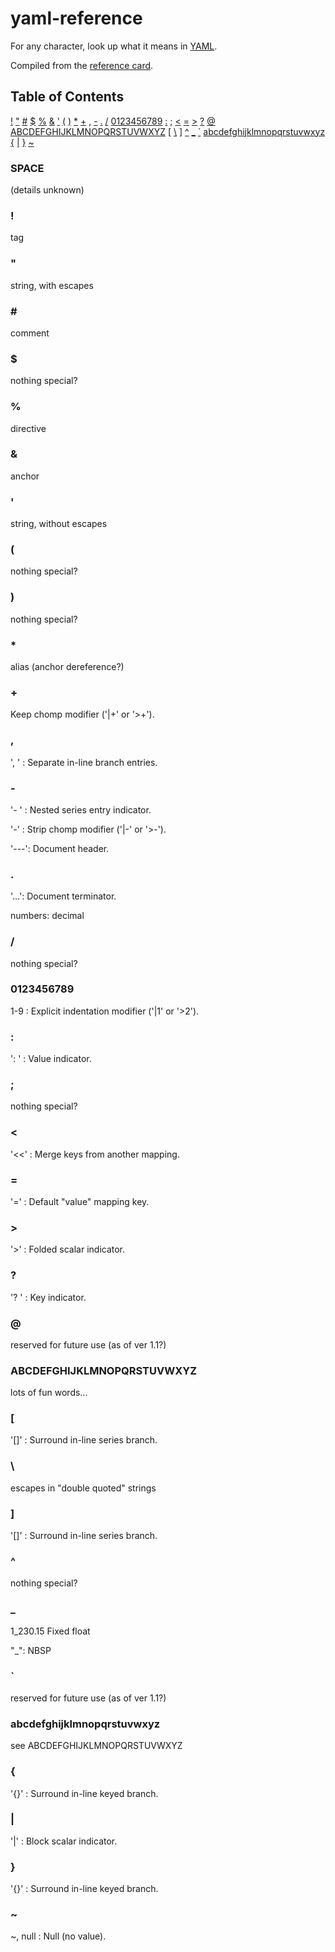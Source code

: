 yaml-reference
==============

For any character, look up what it means in [YAML](http://yaml.org/).

Compiled from the [reference card](http://www.yaml.org/refcard.html).

## Table of Contents

<a href="#bang">!</a>
<a href="#quot">"</a>
<a href="#hash">\#</a>
<a href="#dollar">$</a>
<a href="#percent">%</a>
<a href="#amp">&amp;</a>
<a href="#apos">'</a>
<a href="#lparen">(</a>
<a href="#rparen">)</a>
<a href="#asterisk">*</a>
<a href="#plus">+</a>
<a href="#comma">,</a>
<a href="#dash">-</a>
<a href="#dot">.</a>
<a href="#slash">/</a>
<a href="#digit">0123456789</a>
<a href="#colon">:</a>
<a href="#semicolon">;</a>
<a href="#lt">&lt;</a>
<a href="#equal">=</a>
<a href="#gt">&gt;</a>
<a href="#question">?</a>
<a href="#at">@</a>
<a href="#uppercase">ABCDEFGHIJKLMNOPQRSTUVWXYZ</a>
<a href="#lbracket">[</a>
<a href="#backslash">\\</a>
<a href="#rbracket">]</a>
<a href="#caret">^</a>
<a href="#underscore">_</a>
<a href="#backquote">`</a>
<a href="#lowercase">abcdefghijklmnopqrstuvwxyz</a>
<a href="#lbrace">{</a>
<a href="#pipe">|</a>
<a href="#rbrace">}</a>
<a href="#tilde">~</a>

### SPACE

(details unknown)

### <a name="bang">!</a>

tag

### <a name="quot">"</a>

string, with escapes

### <a name="hash">\#</a> #

comment

### <a name="dollar">$</a>

nothing special?

### <a name="percent">%</a>

directive

### <a name="amp">&amp;</a>

anchor

### <a name="apos">'</a>

string, without escapes

### <a name="lparen">(</a>

nothing special?

### <a name="rparen">)</a>

nothing special?

### <a name="asterisk">*</a>

alias (anchor dereference?)

### <a name="plus">+</a>

Keep chomp modifier ('|+' or '>+').

### <a name="comma">,</a>

', ' : Separate in-line branch entries.

### <a name="dash">-</a>

'- ' : Nested series entry indicator.

'-'  : Strip chomp modifier ('|-' or '>-').

'---': Document header.

### <a name="dot">.</a>

'...': Document terminator.

numbers: decimal

### <a name="slash">/</a>

nothing special?

### <a name="digit">0123456789</a>

1-9  : Explicit indentation modifier ('|1' or '>2').

### <a name="colon">:</a>

': ' : Value indicator.

### <a name="semicolon">;</a>

nothing special?

### <a name="">&lt;</a>

'<<' : Merge keys from another mapping.

### <a name="equal">=</a>

'='  : Default "value" mapping key.

### <a name="gt">&gt;</a>

'>'  : Folded scalar indicator.

### <a name="question">?</a>

'? ' : Key indicator.

### <a name="at">@</a>

reserved for future use (as of ver 1.1?)

### <a name="uppercase">ABCDEFGHIJKLMNOPQRSTUVWXYZ</a>

lots of fun words...

### <a name="lbracket">[</a>

'[]' : Surround in-line series branch.

### <a name="backslash">\\</a>

escapes in "double quoted" strings

### <a name="rbracket">]</a>

'[]' : Surround in-line series branch.

### <a name="caret">^</a>

nothing special?

### <a name="underscore">_</a>

1_230.15 Fixed float

"\_": NBSP

### <a name="backquote">`</a>

reserved for future use (as of ver 1.1?)

### <a name="lowercase">abcdefghijklmnopqrstuvwxyz</a>

see ABCDEFGHIJKLMNOPQRSTUVWXYZ

### <a name="lbrace">{</a>

'{}' : Surround in-line keyed branch.

### <a name="pipe">|</a>

'|'  : Block scalar indicator.

### <a name="rbrace">}</a>

'{}' : Surround in-line keyed branch.

### <a name="tilde">~</a>

~, null : Null (no value).
